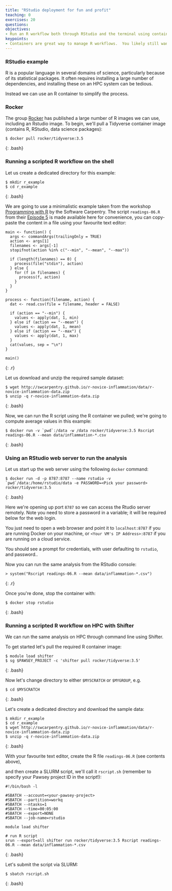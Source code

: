 ```yaml
---
title: "RStudio deployment for fun and profit"
teaching: 0
exercises: 20
questions:
objectives:
- Run an R workflow both through RStudio and the terminal using containers
keypoints:
- Containers are great way to manage R workflows.  You likely still want to have a local installation of R/Rstudio for some testing, but if you have set workflows, you can use containers to manage them.  You can also provide Rstudio servers for collaborators
---
```


### RStudio example ###

R is a popular language in several domains of science, particularly because of its statistical packages.  It often requires installing a large number of dependencies, and installing these on an HPC system can be tedious.

Instead we can use an R container to simplify the process.


### Rocker ###

The group [Rocker](https://hub.docker.com/r/rocker) has published a large number of R images we can use, including an Rstudio image.  To begin, we'll pull a Tidyverse container image (contains R, RStudio, data science packages):

```
$ docker pull rocker/tidyverse:3.5
```
{: .bash}


### Running a scripted R workflow on the shell ###

Let us create a dedicated directory for this example:

```
$ mkdir r_example
$ cd r_example
```
{: .bash}

We are going to use a minimalistic example taken from the workshop [Programming with R](http://swcarpentry.github.io/r-novice-inflammation/) by the Software Carpentry.
The script `readings-06.R` from their [Episode 5](http://swcarpentry.github.io/r-novice-inflammation/05-cmdline/index.html) is made available here for convenience, you can copy-paste the content in a file using your favourite text editor:

```
main <- function() {
  args <- commandArgs(trailingOnly = TRUE)
  action <- args[1]
  filenames <- args[-1]
  stopifnot(action %in% c("--min", "--mean", "--max"))

  if (length(filenames) == 0) {
    process(file("stdin"), action)
  } else {
    for (f in filenames) {
      process(f, action)
    }
  }
}

process <- function(filename, action) {
  dat <- read.csv(file = filename, header = FALSE)

  if (action == "--min") {
    values <- apply(dat, 1, min)
  } else if (action == "--mean") {
    values <- apply(dat, 1, mean)
  } else if (action == "--max") {
    values <- apply(dat, 1, max)
  }
  cat(values, sep = "\n")
}

main()
```
{: .r}

Let us download and unzip the required sample dataset:

```
$ wget http://swcarpentry.github.io/r-novice-inflammation/data/r-novice-inflammation-data.zip
$ unzip -q r-novice-inflammation-data.zip
```
{: .bash}

Now, we can run the R script using the R container we pulled; we're going to compute average values in this example:

```
$ docker run -v `pwd`:/data -w /data rocker/tidyverse:3.5 Rscript readings-06.R --mean data/inflammation-*.csv
```
{: .bash}


### Using an RStudio web server to run the analysis ###

Let us start up the web server using the following `docker` command:

```
$ docker run -d -p 8787:8787 --name rstudio -v `pwd`/data:/home/rstudio/data -e PASSWORD=<Pick your password> rocker/tidyverse:3.5
```
{: .bash}

Here we're opening up port `8787` so we can access the Rtudio server remotely. Note you need to store a password in a variable; it will be required below for the web login.

You just need to open a web browser and point it to `localhost:8787` if you are running Docker on your machine, or `<Your VM's IP Address>:8787` if you are running on a cloud service.

You should see a prompt for credentials, with user defaulting to `rstudio`, and password..

Now you can run the same analysis from the RStudio console:

```
> system("Rscript readings-06.R --mean data/inflammation-*.csv")
```
{: .r}

Once you're done, stop the container with:

```
$ docker stop rstudio
```
{: .bash}


### Running a scripted R workflow on HPC with Shifter ###

We can run the same analysis on HPC through command line using Shifter. 

To get started let's pull the required R container image:

```
$ module load shifter
$ sg $PAWSEY_PROJECT -c 'shifter pull rocker/tidyverse:3.5'
```
{: .bash}

Now let's change directory to either `$MYSCRATCH` or `$MYGROUP`, e.g.

```
$ cd $MYSCRATCH
```
{: .bash}

Let's create a dedicated directory and download the sample data:

```
$ mkdir r_example
$ cd r_example
$ wget http://swcarpentry.github.io/r-novice-inflammation/data/r-novice-inflammation-data.zip
$ unzip -q r-novice-inflammation-data.zip
```
{: .bash}

With your favourite text editor, create the R file `readings-06.R` (see contents above),

and then create a SLURM script, we'll call it `rscript.sh` (remember to specify your Pawsey project ID in the script!):

```
#!/bin/bash -l

#SBATCH --account=<your-pawsey-project>
#SBATCH --partition=workq
#SBATCH --ntasks=1
#SBATCH --time=00:05:00
#SBATCH --export=NONE
#SBATCH --job-name=rstudio

module load shifter

# run R script
srun --export=all shifter run rocker/tidyverse:3.5 Rscript readings-06.R --mean data/inflammation-*.csv
```
{: .bash}

Let's submit the script via SLURM:

```
$ sbatch rscript.sh
```
{: .bash}
